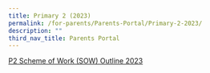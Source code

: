 ```yaml
---
title: Primary 2 (2023)
permalink: /for-parents/Parents-Portal/Primary-2-2023/
description: ""
third_nav_title: Parents Portal
---
```

[P2 Scheme of Work (SOW) Outline 2023](/resources/scheme-of-work-outline-2023/Primary-2/)